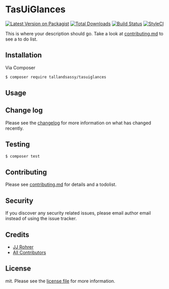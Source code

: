 # TasUiGlances

[![Latest Version on Packagist][ico-version]][link-packagist]
[![Total Downloads][ico-downloads]][link-downloads]
[![Build Status][ico-travis]][link-travis]
[![StyleCI][ico-styleci]][link-styleci]

This is where your description should go. Take a look at [contributing.md](contributing.md) to see a to do list.

## Installation

Via Composer

``` bash
$ composer require tallandsassy/tasuiglances
```

## Usage

## Change log

Please see the [changelog](changelog.md) for more information on what has changed recently.

## Testing

``` bash
$ composer test
```

## Contributing

Please see [contributing.md](contributing.md) for details and a todolist.

## Security

If you discover any security related issues, please email author email instead of using the issue tracker.

## Credits

- [JJ Rohrer][link-author]
- [All Contributors][link-contributors]

## License

mit. Please see the [license file](license.md) for more information.

[ico-version]: https://img.shields.io/packagist/v/tallandsassy/tasuiglances.svg?style=flat-square
[ico-downloads]: https://img.shields.io/packagist/dt/tallandsassy/tasuiglances.svg?style=flat-square
[ico-travis]: https://img.shields.io/travis/tallandsassy/tasuiglances/master.svg?style=flat-square
[ico-styleci]: https://styleci.io/repos/12345678/shield

[link-packagist]: https://packagist.org/packages/tallandsassy/tasuiglances
[link-downloads]: https://packagist.org/packages/tallandsassy/tasuiglances
[link-travis]: https://travis-ci.org/tallandsassy/tasuiglances
[link-styleci]: https://styleci.io/repos/12345678
[link-author]: https://github.com/tallandsassy
[link-contributors]: ../../contributors
